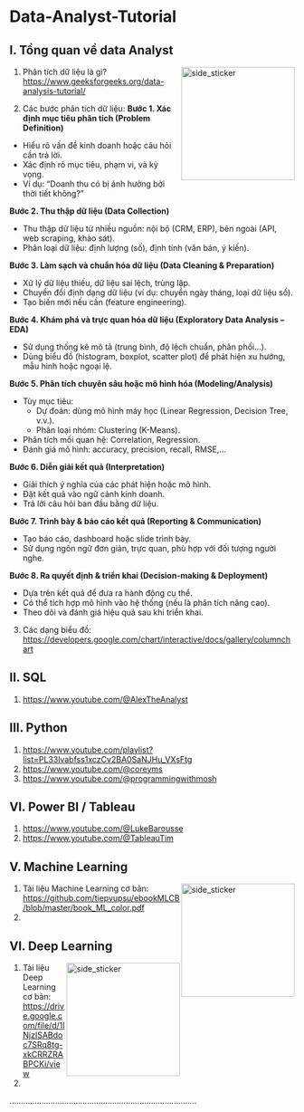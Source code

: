 # Data-Analyst-Tutorial

## I. Tổng quan về data Analyst 
<img align="right" width=200px height=200px alt="side_sticker" src="https://media2.giphy.com/media/lTRK8EYSTi9JsOCr6T/giphy.gif" />

1. Phân tích dữ liệu là gì?
https://www.geeksforgeeks.org/data-analysis-tutorial/

2. Các bước phân tích dữ liệu:
**Bước 1. Xác định mục tiêu phân tích (Problem Definition)**
- Hiểu rõ vấn đề kinh doanh hoặc câu hỏi cần trả lời.
- Xác định rõ mục tiêu, phạm vi, và kỳ vọng.
- Ví dụ: “Doanh thu có bị ảnh hưởng bởi thời tiết không?”

**Bước 2. Thu thập dữ liệu (Data Collection)** 
- Thu thập dữ liệu từ nhiều nguồn: nội bộ (CRM, ERP), bên ngoài (API, web scraping, khảo sát).
- Phân loại dữ liệu: định lượng (số), định tính (văn bản, ý kiến).

**Bước 3. Làm sạch và chuẩn hóa dữ liệu (Data Cleaning & Preparation)**
- Xử lý dữ liệu thiếu, dữ liệu sai lệch, trùng lặp.
- Chuyển đổi định dạng dữ liệu (ví dụ: chuyển ngày tháng, loại dữ liệu số).
- Tạo biến mới nếu cần (feature engineering).

**Bước 4. Khám phá và trực quan hóa dữ liệu (Exploratory Data Analysis – EDA)**
- Sử dụng thống kê mô tả (trung bình, độ lệch chuẩn, phân phối…).
- Dùng biểu đồ (histogram, boxplot, scatter plot) để phát hiện xu hướng, mẫu hình hoặc ngoại lệ.

**Bước 5. Phân tích chuyên sâu hoặc mô hình hóa (Modeling/Analysis)**
- Tùy mục tiêu:
    - Dự đoán: dùng mô hình máy học (Linear Regression, Decision Tree, v.v.).
    - Phân loại nhóm: Clustering (K-Means).
- Phân tích mối quan hệ: Correlation, Regression.
- Đánh giá mô hình: accuracy, precision, recall, RMSE,…

**Bước 6. Diễn giải kết quả (Interpretation)**
- Giải thích ý nghĩa của các phát hiện hoặc mô hình.
- Đặt kết quả vào ngữ cảnh kinh doanh.
- Trả lời câu hỏi ban đầu bằng dữ liệu.

**Bước 7. Trình bày & báo cáo kết quả (Reporting & Communication)**
- Tạo báo cáo, dashboard hoặc slide trình bày.
- Sử dụng ngôn ngữ đơn giản, trực quan, phù hợp với đối tượng người nghe.

**Bước 8. Ra quyết định & triển khai (Decision-making & Deployment)**
- Dựa trên kết quả để đưa ra hành động cụ thể.
- Có thể tích hợp mô hình vào hệ thống (nếu là phân tích nâng cao).
- Theo dõi và đánh giá hiệu quả sau khi triển khai.
  
3. Các dạng biểu đồ:
https://developers.google.com/chart/interactive/docs/gallery/columnchart

## II. SQL
1. https://www.youtube.com/@AlexTheAnalyst


## III. Python
1. https://www.youtube.com/playlist?list=PL33lvabfss1xczCv2BA0SaNJHu_VXsFtg
2. https://www.youtube.com/@coreyms
3. https://www.youtube.com/@programmingwithmosh
   
## VI. Power BI / Tableau
1. https://www.youtube.com/@LukeBarousse
2. https://www.youtube.com/@TableauTim

## V. Machine Learning 
<img align="right" width=200px height=200px alt="side_sticker" src="https://media.giphy.com/media/L5lpqXpERqEThETyI4/giphy.gif" />

1. Tài liệu Machine Learning cơ bản: https://github.com/tiepvupsu/ebookMLCB/blob/master/book_ML_color.pdf
2. 

## VI.  Deep Learning 
<img align="right" width=200px height=200px alt="side_sticker" src="https://media.giphy.com/media/dYkCXj9ejn0IK9SovW/giphy.gif" />

1. Tài liệu Deep Learning cơ bản: https://drive.google.com/file/d/1lNjzISABdoc7SRq8tg-xkCRRZRABPCKi/view
2. 

……………………………………………………………………….

